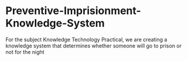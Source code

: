# Preventive-Imprisionment-Knowledge-System
For the subject Knowledge Technology Practical, we are creating a knowledge system that determines whether someone will go to prison or not for the night
